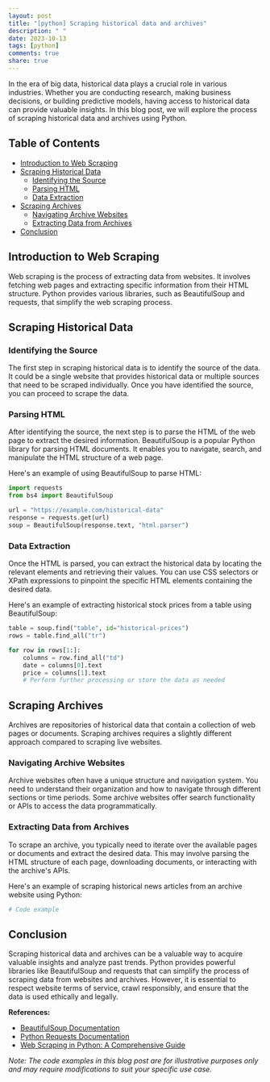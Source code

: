 ```yaml
---
layout: post
title: "[python] Scraping historical data and archives"
description: " "
date: 2023-10-13
tags: [python]
comments: true
share: true
---
```


In the era of big data, historical data plays a crucial role in various industries. Whether you are conducting research, making business decisions, or building predictive models, having access to historical data can provide valuable insights. In this blog post, we will explore the process of scraping historical data and archives using Python.

## Table of Contents
- [Introduction to Web Scraping](#introduction-to-web-scraping)
- [Scraping Historical Data](#scraping-historical-data)
  - [Identifying the Source](#identifying-the-source)
  - [Parsing HTML](#parsing-html)
  - [Data Extraction](#data-extraction)
- [Scraping Archives](#scraping-archives)
  - [Navigating Archive Websites](#navigating-archive-websites)
  - [Extracting Data from Archives](#extracting-data-from-archives)
- [Conclusion](#conclusion)

## Introduction to Web Scraping

Web scraping is the process of extracting data from websites. It involves fetching web pages and extracting specific information from their HTML structure. Python provides various libraries, such as BeautifulSoup and requests, that simplify the web scraping process.

## Scraping Historical Data

### Identifying the Source

The first step in scraping historical data is to identify the source of the data. It could be a single website that provides historical data or multiple sources that need to be scraped individually. Once you have identified the source, you can proceed to scrape the data.

### Parsing HTML

After identifying the source, the next step is to parse the HTML of the web page to extract the desired information. BeautifulSoup is a popular Python library for parsing HTML documents. It enables you to navigate, search, and manipulate the HTML structure of a web page.

Here's an example of using BeautifulSoup to parse HTML:

```python
import requests
from bs4 import BeautifulSoup

url = "https://example.com/historical-data"
response = requests.get(url)
soup = BeautifulSoup(response.text, "html.parser")
```

### Data Extraction

Once the HTML is parsed, you can extract the historical data by locating the relevant elements and retrieving their values. You can use CSS selectors or XPath expressions to pinpoint the specific HTML elements containing the desired data.

Here's an example of extracting historical stock prices from a table using BeautifulSoup:

```python
table = soup.find("table", id="historical-prices")
rows = table.find_all("tr")

for row in rows[1:]:
    columns = row.find_all("td")
    date = columns[0].text
    price = columns[1].text
    # Perform further processing or store the data as needed
```

## Scraping Archives

Archives are repositories of historical data that contain a collection of web pages or documents. Scraping archives requires a slightly different approach compared to scraping live websites.

### Navigating Archive Websites

Archive websites often have a unique structure and navigation system. You need to understand their organization and how to navigate through different sections or time periods. Some archive websites offer search functionality or APIs to access the data programmatically.

### Extracting Data from Archives

To scrape an archive, you typically need to iterate over the available pages or documents and extract the desired data. This may involve parsing the HTML structure of each page, downloading documents, or interacting with the archive's APIs.

Here's an example of scraping historical news articles from an archive website using Python:

```python
# Code example
```

## Conclusion

Scraping historical data and archives can be a valuable way to acquire valuable insights and analyze past trends. Python provides powerful libraries like BeautifulSoup and requests that can simplify the process of scraping data from websites and archives. However, it is essential to respect website terms of service, crawl responsibly, and ensure that the data is used ethically and legally.

**References:**
- [BeautifulSoup Documentation](https://www.crummy.com/software/BeautifulSoup/bs4/doc/)
- [Python Requests Documentation](https://docs.python-requests.org/en/latest/)
- [Web Scraping in Python: A Comprehensive Guide](https://realpython.com/python-web-scraping-practical-introduction/)

*Note: The code examples in this blog post are for illustrative purposes only and may require modifications to suit your specific use case.*